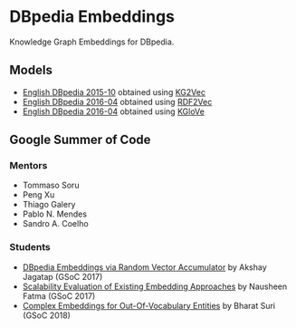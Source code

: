 # DBpedia Embeddings

Knowledge Graph Embeddings for DBpedia.

## Models

* [English DBpedia 2015-10](https://s3.eu-west-2.amazonaws.com/tsoru.aksw.org/kg2vec/dbpedia.bin) obtained using [KG2Vec](https://github.com/AKSW/KG2Vec/)
* [English DBpedia 2016-04](https://ndownloader.figshare.com/files/12498953) obtained using [RDF2Vec](https://datalab.rwth-aachen.de/embedding/RDF2Vec/)
* [English DBpedia 2016-04](https://ndownloader.figshare.com/files/12498641) obtained using [KGloVe](https://datalab.rwth-aachen.de/embedding/KGloVe/)

## Google Summer of Code

### Mentors

* Tommaso Soru
* Peng Xu
* Thiago Galery
* Pablo N. Mendes
* Sandro A. Coelho

### Students

* [DBpedia Embeddings via Random Vector Accumulator](https://github.com/dbpedia/embeddings/tree/master/gsoc2017-akshay) by Akshay Jagatap (GSoC 2017)
* [Scalability Evaluation of Existing Embedding Approaches](https://github.com/dbpedia/embeddings/tree/master/gsoc2017-nausheen) by Nausheen Fatma (GSoC 2017)
* [Complex Embeddings for Out-Of-Vocabulary Entities](https://github.com/dbpedia/embeddings/tree/master/gsoc2018-bharat) by Bharat Suri (GSoC 2018)

